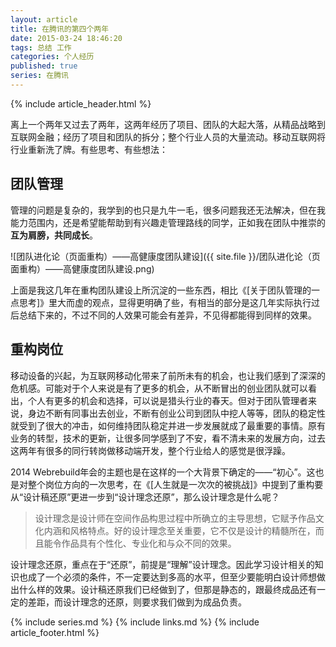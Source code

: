 ```yaml
---
layout: article
title: 在腾讯的第四个两年
date: 2015-03-24 18:46:20
tags: 总结 工作
categories: 个人经历
published: true
series: 在腾讯
---
```


{% include article_header.html %}

离上一个两年又过去了两年，这两年经历了项目、团队的大起大落，从精品战略到互联网金融；经历了项目和团队的拆分；整个行业人员的大量流动。移动互联网将行业重新洗了牌。有些思考、有些想法：

## 团队管理

管理的问题是复杂的，我学到的也只是九牛一毛，很多问题我还无法解决，但在我能力范围内，还是希望能帮助到有兴趣走管理路线的同学，正如我在团队中推崇的**互为肩膀，共同成长**。

![团队进化论（页面重构）——高健康度团队建设]({{ site.file }}/团队进化论（页面重构）——高健康度团队建设.png)

上面是我这几年在重构团队建设上所沉淀的一些东西，相比《[关于团队管理的一点思考]》里大而虚的观点，显得更明确了些，有相当的部分是这几年实际执行过后总结下来的，不过不同的人效果可能会有差异，不见得都能得到同样的效果。

## 重构岗位

移动设备的兴起，为互联网移动化带来了前所未有的机会，也让我们感到了深深的危机感。可能对于个人来说是有了更多的机会，从不断冒出的创业团队就可以看出，个人有更多的机会和选择，可以说是猎头行业的春天。但对于团队管理者来说，身边不断有同事出去创业，不断有创业公司到团队中挖人等等，团队的稳定性就受到了很大的冲击，如何维持团队稳定并进一步发展就成了最重要的事情。原有业务的转型，技术的更新，让很多同学感到了不安，看不清未来的发展方向，过去这两年有很多的同行转岗做移动端开发，整个行业给人的感觉是很浮躁。

2014 Webrebuild年会的主题也是在这样的一个大背景下确定的——“初心”。这也是对整个岗位方向的一次思考，在《[人生就是一次次的被挑战]》中提到了重构要从“设计稿还原”更进一步到“设计理念还原”，那么设计理念是什么呢？

> 设计理念是设计师在空间作品构思过程中所确立的主导思想，它赋予作品文化内涵和风格特点。好的设计理念至关重要，它不仅是设计的精髓所在，而且能令作品具有个性化、专业化和与众不同的效果。

设计理念还原，重点在于“还原”，前提是“理解”设计理念。因此学习设计相关的知识也成了一个必须的条件，不一定要达到多高的水平，但至少要能明白设计师想做出什么样的效果。设计稿还原我们已经做到了，但那是静态的，跟最终成品还有一定的差距，而设计理念的还原，则要求我们做到为成品负责。

{% include series.md %}
{% include links.md %}
{% include article_footer.html %}
